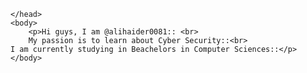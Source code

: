 <!DOCTYPE html>
<html>
    <head>

    </head>
    <body>
        <p>Hi guys, I am @alihaider0081:: <br>
        My passion is to learn about Cyber Security::<br>
    I am currently studying in Beachelors in Computer Sciences::</p>
    </body>
</html>
